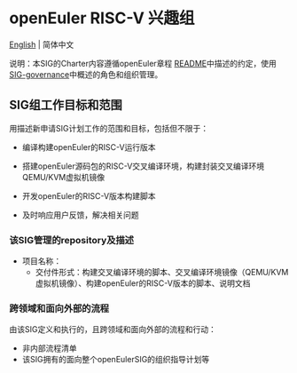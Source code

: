 ﻿
# openEuler RISC-V 兴趣组
[English](./sig-template.md) | 简体中文


说明：本SIG的Charter内容遵循openEuler章程 [README](/zh/governance/README.md)中描述的约定，使用[SIG-governance](/zh/technical-committee/governance/SIG-governance.md)中概述的角色和组织管理。

## SIG组工作目标和范围

用描述新申请SIG计划工作的范围和目标，包括但不限于：

 - 编译构建openEuler的RISC-V运行版本

 - 搭建openEuler源码包的RISC-V交叉编译环境，构建封装交叉编译环境QEMU/KVM虚拟机镜像

 - 开发openEuler的RISC-V版本构建脚本

 - 及时响应用户反馈，解决相关问题

 ### 该SIG管理的repository及描述

- 项目名称：
  - 交付件形式：构建交叉编译环境的脚本、交叉编译环境镜像（QEMU/KVM虚拟机镜像）、构建openEuler的RISC-V版本的脚本、说明文档


 ### 跨领域和面向外部的流程

 由该SIG定义和执行的，且跨领域和面向外部的流程和行动：

 - 非内部流程清单
 - 该SIG拥有的面向整个openEulerSIG的组织指导计划等
